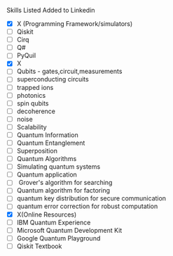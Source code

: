 Skills Listed Added to Linkedin
- [x] X (Programming Framework/simulators)
- [ ] Qiskit
- [ ] Cirq
- [ ] Q#
- [ ] PyQuil
- [x] X
- [ ] Qubits - gates,circuit,measurements
- [ ] superconducting circuits
- [ ] trapped ions
- [ ] photonics
- [ ] spin qubits
- [ ] decoherence
- [ ] noise
- [ ] Scalability
- [ ] Quantum Information
- [ ] Quantum Entanglement
- [ ] Superposition
- [ ] Quantum Algorithms
- [ ] Simulating quantum systems
- [ ] Quantum application
- [ ]  Grover's algorithm for searching
- [ ] Quantum algorithm for factoring
- [ ] quantum key distribution for secure communication
- [ ] quantum error correction for robust computation
- [x] X(Online Resources)
- [ ] IBM Quantum Experience 
- [ ] Microsoft Quantum Development Kit 
- [ ] Google Quantum Playground 
- [ ] Qiskit Textbook